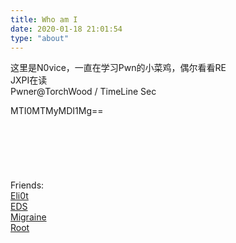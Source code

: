 ```yaml
---
title: Who am I
date: 2020-01-18 21:01:54
type: "about"
---
```



这里是N0vice，一直在学习Pwn的小菜鸡，偶尔看看RE  
JXPI在读  
Pwner@TorchWood / TimeLine Sec  


MTI0MTMyMDI1Mg==  
<br/>
<br/>   
<br/>
<br/>
<br/>
Friends:  
[Eli0t](http://ybm911.work/)  
[EDS](http://www.ericdshen.com/)  
[Migraine](https://migraine-sudo.github.io)  
[Root](https://shawroot.cc/)